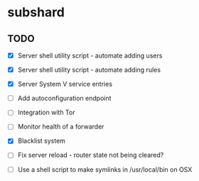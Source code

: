 # subshard


## TODO

 - [x] Server shell utility script - automate adding users
 - [x] Server shell utility script - automate adding rules
 - [x] Server System V service entries
 - [ ] Add autoconfiguration endpoint
 - [ ] Integration with Tor
 - [ ] Monitor health of a forwarder
 - [x] Blacklist system
 - [ ] Fix server reload - router state not being cleared?

 - [ ] Use a shell script to make symlinks in /usr/local/bin on OSX
